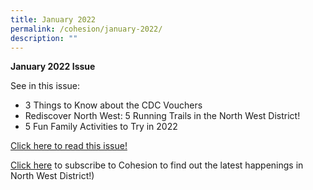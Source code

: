 ```yaml
---
title: January 2022
permalink: /cohesion/january-2022/
description: ""
---
```

**January 2022 Issue** 

See in this issue:

*   3 Things to Know about the CDC Vouchers
*   Rediscover North West: 5 Running Trails in the North West District!
*   5 Fun Family Activities to Try in 2022

[Click here to read this issue!](https://www-cdc-gov-sg-admin.cwp.sg/docs/librariesprovider4/documents-nwcdc/cohesion/3-tips-about-the-cdc-vouchers-cohesion-jan-2022.pdf?sfvrsn=9b77d045_2)

[Click here](https://form.gov.sg/#!/630866290405b700128d6e53) to subscribe to Cohesion to find out the latest happenings in North West District!)